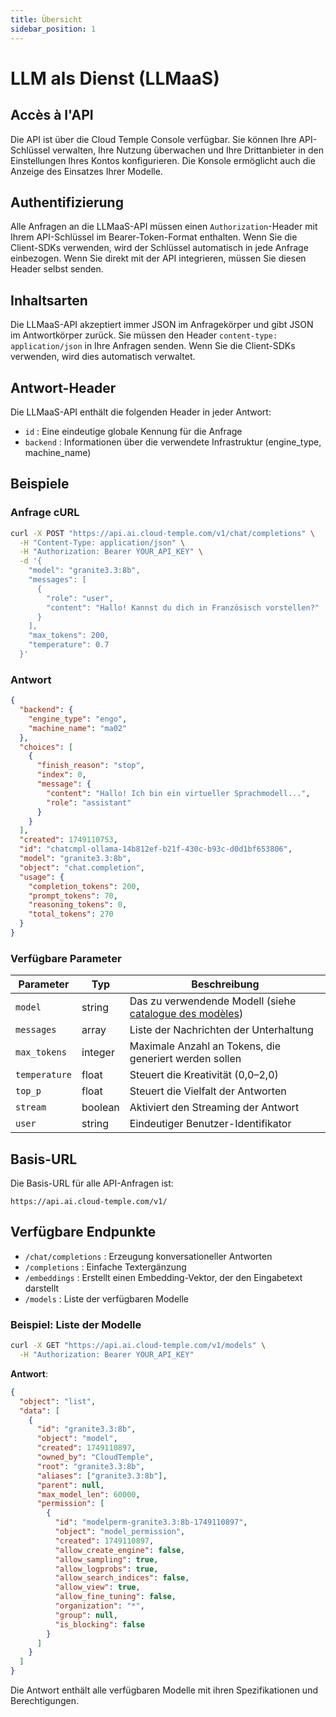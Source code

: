 ```yaml
---
title: Übersicht
sidebar_position: 1
---
```


# LLM als Dienst (LLMaaS)

## Accès à l'API

Die API ist über die Cloud Temple Console verfügbar. Sie können Ihre API-Schlüssel verwalten, Ihre Nutzung überwachen und Ihre Drittanbieter in den Einstellungen Ihres Kontos konfigurieren. Die Konsole ermöglicht auch die Anzeige des Einsatzes Ihrer Modelle.

## Authentifizierung

Alle Anfragen an die LLMaaS-API müssen einen `Authorization`-Header mit Ihrem API-Schlüssel im Bearer-Token-Format enthalten. Wenn Sie die Client-SDKs verwenden, wird der Schlüssel automatisch in jede Anfrage einbezogen. Wenn Sie direkt mit der API integrieren, müssen Sie diesen Header selbst senden.

## Inhaltsarten

Die LLMaaS-API akzeptiert immer JSON im Anfragekörper und gibt JSON im Antwortkörper zurück. Sie müssen den Header `content-type: application/json` in Ihre Anfragen senden. Wenn Sie die Client-SDKs verwenden, wird dies automatisch verwaltet.

## Antwort-Header

Die LLMaaS-API enthält die folgenden Header in jeder Antwort:

- `id` : Eine eindeutige globale Kennung für die Anfrage
- `backend` : Informationen über die verwendete Infrastruktur (engine_type, machine_name)

## Beispiele

### Anfrage cURL
```bash
curl -X POST "https://api.ai.cloud-temple.com/v1/chat/completions" \
  -H "Content-Type: application/json" \
  -H "Authorization: Bearer YOUR_API_KEY" \
  -d '{
    "model": "granite3.3:8b",
    "messages": [
      {
        "role": "user", 
        "content": "Hallo! Kannst du dich in Französisch vorstellen?"
      }
    ],
    "max_tokens": 200,
    "temperature": 0.7
  }'
```

### Antwort
```json
{
  "backend": {
    "engine_type": "engo",
    "machine_name": "ma02"
  },
  "choices": [
    {
      "finish_reason": "stop",
      "index": 0,
      "message": {
        "content": "Hallo! Ich bin ein virtueller Sprachmodell...",
        "role": "assistant"
      }
    }
  ],
  "created": 1749110753,
  "id": "chatcmpl-ollama-14b812ef-b21f-430c-b93c-d0d1bf653806",
  "model": "granite3.3:8b",
  "object": "chat.completion",
  "usage": {
    "completion_tokens": 200,
    "prompt_tokens": 70,
    "reasoning_tokens": 0,
    "total_tokens": 270
  }
}
```

### Verfügbare Parameter

| Parameter     | Typ    | Beschreibung                                                   |
| ------------- | ------- | ------------------------------------------------------------- |
| `model`       | string  | Das zu verwendende Modell (siehe [catalogue des modèles](./models)) |
| `messages`    | array   | Liste der Nachrichten der Unterhaltung                         |
| `max_tokens`  | integer | Maximale Anzahl an Tokens, die generiert werden sollen                            |
| `temperature` | float   | Steuert die Kreativität (0,0–2,0)                              |
| `top_p`       | float   | Steuert die Vielfalt der Antworten                            |
| `stream`      | boolean | Aktiviert den Streaming der Antwort                             |
| `user`        | string  | Eindeutiger Benutzer-Identifikator                     |

## Basis-URL

Die Basis-URL für alle API-Anfragen ist:
```
https://api.ai.cloud-temple.com/v1/
```

## Verfügbare Endpunkte

- `/chat/completions` : Erzeugung konversationeller Antworten
- `/completions` : Einfache Textergänzung
- `/embeddings` : Erstellt einen Embedding-Vektor, der den Eingabetext darstellt
- `/models` : Liste der verfügbaren Modelle

### Beispiel: Liste der Modelle

```bash
curl -X GET "https://api.ai.cloud-temple.com/v1/models" \
  -H "Authorization: Bearer YOUR_API_KEY"
```

**Antwort**:
```json
{
  "object": "list",
  "data": [
    {
      "id": "granite3.3:8b",
      "object": "model",
      "created": 1749110897,
      "owned_by": "CloudTemple",
      "root": "granite3.3:8b",
      "aliases": ["granite3.3:8b"],
      "parent": null,
      "max_model_len": 60000,
      "permission": [
        {
          "id": "modelperm-granite3.3:8b-1749110897",
          "object": "model_permission",
          "created": 1749110897,
          "allow_create_engine": false,
          "allow_sampling": true,
          "allow_logprobs": true,
          "allow_search_indices": false,
          "allow_view": true,
          "allow_fine_tuning": false,
          "organization": "*",
          "group": null,
          "is_blocking": false
        }
      ]
    }
  ]
}
```

Die Antwort enthält alle verfügbaren Modelle mit ihren Spezifikationen und Berechtigungen.